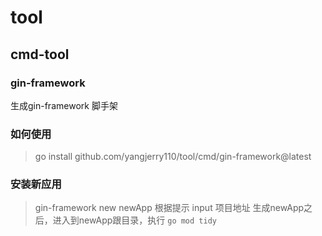 <!--
 * @Author: Jerry.Yang
 * @Date: 2023-04-27 11:35:01
 * @LastEditors: Jerry.Yang
 * @LastEditTime: 2023-04-27 11:38:21
 * @Description: 
-->
# tool
## cmd-tool
### gin-framework
生成gin-framework 脚手架

### 如何使用
> go install github.com/yangjerry110/tool/cmd/gin-framework@latest

### 安装新应用
> gin-framework new newApp
> 根据提示 input 项目地址
> 生成newApp之后，进入到newApp跟目录，执行 `go mod tidy`
